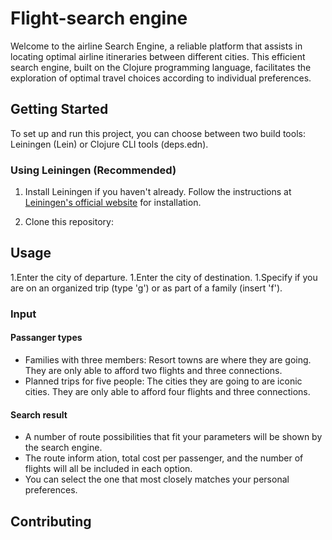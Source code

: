 # Flight-search engine
Welcome to the airline Search Engine, a reliable platform that assists in locating optimal airline itineraries between different cities. This efficient search engine, built on the Clojure programming language, facilitates the exploration of optimal travel choices according to individual preferences.

## Getting Started

To set up and run this project, you can choose between two build tools: Leiningen (Lein) or Clojure CLI tools (deps.edn).

### Using Leiningen (Recommended)

1. Install Leiningen if you haven't already. Follow the instructions at [Leiningen's official website](https://leiningen.org/#install) for installation.

2. Clone this repository:



## Usage
1.Enter the city of departure.
1.Enter the city of destination.
1.Specify if you are on an organized trip (type 'g') or as part of a family (insert 'f').

### Input

#### Passanger types

* Families with three members: Resort towns are where they are going. They are only able to afford two flights and three connections.
* Planned trips for five people: The cities they are going to are iconic cities. They are only able to afford four flights and three connections.

#### Search result
* A number of route possibilities that fit your parameters will be shown by the search engine.
* The route inform ation, total cost per passenger, and the number of flights will all be included in each option.
* You can select the one that most closely matches your personal preferences.

## Contributing

